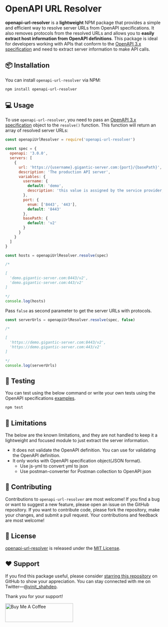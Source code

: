 

# OpenAPI URL Resolver

**openapi-url-resolver** is a **lightweight** NPM package that provides a simple and efficient way to resolve server URLs from OpenAPI specifications. It also removes protocols from the resolved URLs and allows you to **easily extract host information from OpenAPI definitions**. This package is ideal for developers working with APIs that conform to the [OpenAPI 3.x specification](https://swagger.io/specification/) and need to extract server information to make API calls.

## 📦 Installation

You can install `openapi-url-resolver` via NPM:

```bash
npm install openapi-url-resolver
```

## 💻 Usage

To use `openapi-url-resolver`, you need to pass an [OpenAPI 3.x specification](https://swagger.io/specification/) object to the `resolve()` function. This function will return an array of resolved server URLs:

```javascript
const openapiUrlResolver = require('openapi-url-resolver')

const spec = {
  openapi: '3.0.0',
  servers: [
    {
      url: 'https://{username}.gigantic-server.com:{port}/{basePath}',
      description: 'The production API server',
      variables: {
        username: {
          default: 'demo',
          description: 'this value is assigned by the service provider, in this example `gigantic-server.com`'
        },
        port: {
          enum: ['8443', '443'],
          default: '8443'
        },
        basePath: {
          default: 'v2'
        }
      }
    }
  ]
}

const hosts = openapiUrlResolver.resolve(spec)

/*

[
  'demo.gigantic-server.com:8443/v2',
  'demo.gigantic-server.com:443/v2'
]

*/
console.log(hosts)

```

Pass `false` as second parameter to get the server URLs with protocols.

```javascript
const serverUrls = openapiUrlResolver.resolve(spec, false)

/*

[
  'https://demo.gigantic-server.com:8443/v2',
  'https://demo.gigantic-server.com:443/v2'
]

*/
console.log(serverUrls)

```

## 🧪 Testing

You can test using the below command or write your own tests using the OpenAPI specifications [examples](./definitions/).

```bash
npm test
```

## 🚫 Limitations

The below are the known limitations, and they are not handled to keep it a lightweight and focused module to just extract the server information.

- It does not validate the OpenAPI definition. You can use for validating the OpenAPI definition.
- It only works with OpenAPI specification object(JSON format).
  - Use js-yml to convert yml to json
  - Use postman-converter for Postman collection to OpenAPI json

## 🤝 Contributing

Contributions to `openapi-url-resolver` are most welcome! If you find a bug or want to suggest a new feature, please open an issue on the GitHub repository. If you want to contribute code, please fork the repository, make your changes, and submit a pull request. Your contributions and feedback are most welcome!

## 📝 License

[openapi-url-resolver](https://github.com/vinitshahdeo/openapi-url-resolver) is released under the [MIT License](./LICENSE).

## ❤️ Support

If you find this package useful, please consider [starring this repository]() on GitHub to show your appreciation. You can stay connected with me on Twitter—[@vinit_shahdeo](https://twitter.com/Vinit_Shahdeo). 

Thank you for your support!

<a href="https://www.buymeacoffee.com/vinitshahdeo" target="_blank"><img src="https://cdn.buymeacoffee.com/buttons/v2/default-yellow.png" alt="Buy Me A Coffee" style="height: 60px !important;width: 217px !important;" ></a>
